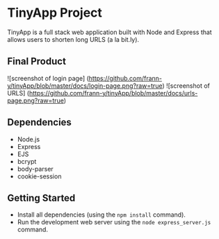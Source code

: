 # TinyApp Project

TinyApp is a full stack web application built with Node and Express that allows users to shorten long URLS (a la bit.ly).

## Final Product

![screenshot of login page] (https://github.com/frann-y/tinyApp/blob/master/docs/login-page.png?raw=true)
![screenshot of URLS] (https://github.com/frann-y/tinyApp/blob/master/docs/urls-page.png?raw=true)

## Dependencies

- Node.js
- Express
- EJS
- bcrypt
- body-parser
- cookie-session

## Getting Started

- Install all dependencies (using the `npm install` command).
- Run the development web server using the `node express_server.js` command.